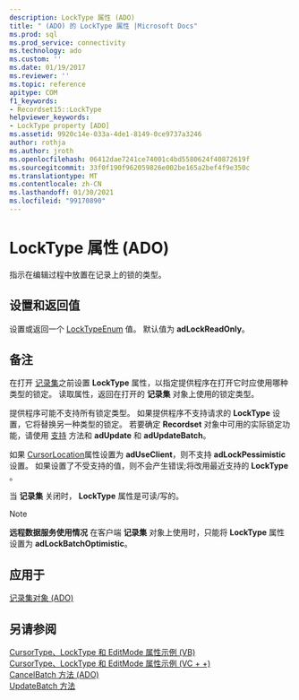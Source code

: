 ```yaml
---
description: LockType 属性 (ADO)
title: " (ADO) 的 LockType 属性 |Microsoft Docs"
ms.prod: sql
ms.prod_service: connectivity
ms.technology: ado
ms.custom: ''
ms.date: 01/19/2017
ms.reviewer: ''
ms.topic: reference
apitype: COM
f1_keywords:
- Recordset15::LockType
helpviewer_keywords:
- LockType property [ADO]
ms.assetid: 9920c14e-033a-4de1-8149-0ce9737a3246
author: rothja
ms.author: jroth
ms.openlocfilehash: 06412dae7241ce74001c4bd5580624f40872619f
ms.sourcegitcommit: 33f0f190f962059826e002be165a2bef4f9e350c
ms.translationtype: MT
ms.contentlocale: zh-CN
ms.lasthandoff: 01/30/2021
ms.locfileid: "99170890"
---
```

# <a name="locktype-property-ado"></a>LockType 属性 (ADO)
指示在编辑过程中放置在记录上的锁的类型。  
  
## <a name="settings-and-return-values"></a>设置和返回值  
 设置或返回一个 [LockTypeEnum](./locktypeenum.md) 值。 默认值为 **adLockReadOnly**。  
  
## <a name="remarks"></a>备注  
 在打开 [记录集](./recordset-object-ado.md)之前设置 **LockType** 属性，以指定提供程序在打开它时应使用哪种类型的锁定。 读取属性，返回在打开的 **记录集** 对象上使用的锁定类型。  
  
 提供程序可能不支持所有锁定类型。 如果提供程序不支持请求的 **LockType** 设置，它将替换另一种类型的锁定。 若要确定 **Recordset** 对象中可用的实际锁定功能，请使用 [支持](./supports-method.md) 方法和 **adUpdate** 和 **adUpdateBatch**。  
  
 如果 [CursorLocation](./cursorlocation-property-ado.md)属性设置为 **adUseClient**，则不支持 **adLockPessimistic** 设置。 如果设置了不受支持的值，则不会产生错误;将改用最近支持的 **LockType** 。  
  
 当 **记录集** 关闭时， **LockType** 属性是可读/写的。  
  
> [!NOTE]
>  **远程数据服务使用情况** 在客户端 **记录集** 对象上使用时，只能将 **LockType** 属性设置为 **adLockBatchOptimistic**。  
  
## <a name="applies-to"></a>应用于  
 [记录集对象 (ADO)](./recordset-object-ado.md)  
  
## <a name="see-also"></a>另请参阅  
 [CursorType、LockType 和 EditMode 属性示例 (VB) ](./cursortype-locktype-and-editmode-properties-example-vb.md)   
 [CursorType、LockType 和 EditMode 属性示例 (VC + +) ](./cursortype-locktype-and-editmode-properties-example-vc.md)   
 [CancelBatch 方法 (ADO) ](./cancelbatch-method-ado.md)   
 [UpdateBatch 方法](./updatebatch-method.md)